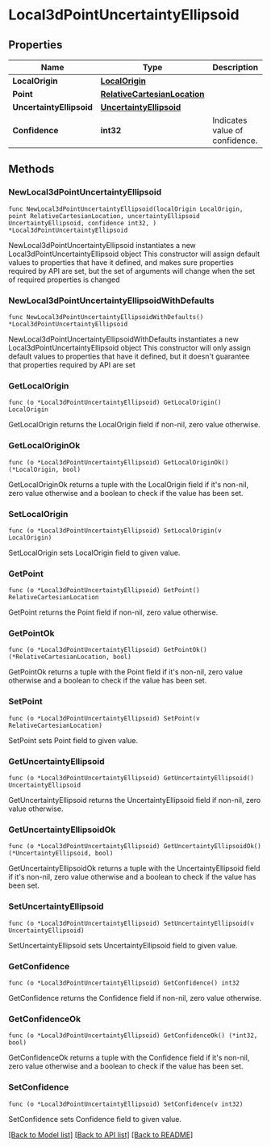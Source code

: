 # Local3dPointUncertaintyEllipsoid

## Properties

Name | Type | Description | Notes
------------ | ------------- | ------------- | -------------
**LocalOrigin** | [**LocalOrigin**](LocalOrigin.md) |  | 
**Point** | [**RelativeCartesianLocation**](RelativeCartesianLocation.md) |  | 
**UncertaintyEllipsoid** | [**UncertaintyEllipsoid**](UncertaintyEllipsoid.md) |  | 
**Confidence** | **int32** | Indicates value of confidence. | 

## Methods

### NewLocal3dPointUncertaintyEllipsoid

`func NewLocal3dPointUncertaintyEllipsoid(localOrigin LocalOrigin, point RelativeCartesianLocation, uncertaintyEllipsoid UncertaintyEllipsoid, confidence int32, ) *Local3dPointUncertaintyEllipsoid`

NewLocal3dPointUncertaintyEllipsoid instantiates a new Local3dPointUncertaintyEllipsoid object
This constructor will assign default values to properties that have it defined,
and makes sure properties required by API are set, but the set of arguments
will change when the set of required properties is changed

### NewLocal3dPointUncertaintyEllipsoidWithDefaults

`func NewLocal3dPointUncertaintyEllipsoidWithDefaults() *Local3dPointUncertaintyEllipsoid`

NewLocal3dPointUncertaintyEllipsoidWithDefaults instantiates a new Local3dPointUncertaintyEllipsoid object
This constructor will only assign default values to properties that have it defined,
but it doesn't guarantee that properties required by API are set

### GetLocalOrigin

`func (o *Local3dPointUncertaintyEllipsoid) GetLocalOrigin() LocalOrigin`

GetLocalOrigin returns the LocalOrigin field if non-nil, zero value otherwise.

### GetLocalOriginOk

`func (o *Local3dPointUncertaintyEllipsoid) GetLocalOriginOk() (*LocalOrigin, bool)`

GetLocalOriginOk returns a tuple with the LocalOrigin field if it's non-nil, zero value otherwise
and a boolean to check if the value has been set.

### SetLocalOrigin

`func (o *Local3dPointUncertaintyEllipsoid) SetLocalOrigin(v LocalOrigin)`

SetLocalOrigin sets LocalOrigin field to given value.


### GetPoint

`func (o *Local3dPointUncertaintyEllipsoid) GetPoint() RelativeCartesianLocation`

GetPoint returns the Point field if non-nil, zero value otherwise.

### GetPointOk

`func (o *Local3dPointUncertaintyEllipsoid) GetPointOk() (*RelativeCartesianLocation, bool)`

GetPointOk returns a tuple with the Point field if it's non-nil, zero value otherwise
and a boolean to check if the value has been set.

### SetPoint

`func (o *Local3dPointUncertaintyEllipsoid) SetPoint(v RelativeCartesianLocation)`

SetPoint sets Point field to given value.


### GetUncertaintyEllipsoid

`func (o *Local3dPointUncertaintyEllipsoid) GetUncertaintyEllipsoid() UncertaintyEllipsoid`

GetUncertaintyEllipsoid returns the UncertaintyEllipsoid field if non-nil, zero value otherwise.

### GetUncertaintyEllipsoidOk

`func (o *Local3dPointUncertaintyEllipsoid) GetUncertaintyEllipsoidOk() (*UncertaintyEllipsoid, bool)`

GetUncertaintyEllipsoidOk returns a tuple with the UncertaintyEllipsoid field if it's non-nil, zero value otherwise
and a boolean to check if the value has been set.

### SetUncertaintyEllipsoid

`func (o *Local3dPointUncertaintyEllipsoid) SetUncertaintyEllipsoid(v UncertaintyEllipsoid)`

SetUncertaintyEllipsoid sets UncertaintyEllipsoid field to given value.


### GetConfidence

`func (o *Local3dPointUncertaintyEllipsoid) GetConfidence() int32`

GetConfidence returns the Confidence field if non-nil, zero value otherwise.

### GetConfidenceOk

`func (o *Local3dPointUncertaintyEllipsoid) GetConfidenceOk() (*int32, bool)`

GetConfidenceOk returns a tuple with the Confidence field if it's non-nil, zero value otherwise
and a boolean to check if the value has been set.

### SetConfidence

`func (o *Local3dPointUncertaintyEllipsoid) SetConfidence(v int32)`

SetConfidence sets Confidence field to given value.



[[Back to Model list]](../README.md#documentation-for-models) [[Back to API list]](../README.md#documentation-for-api-endpoints) [[Back to README]](../README.md)


